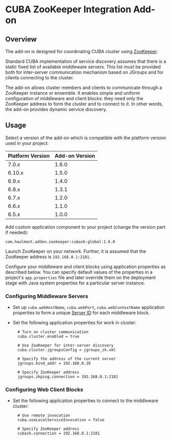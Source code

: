 # CUBA ZooKeeper Integration Add-on

## Overview

The add-on is designed for coordinating CUBA cluster using [ZooKeeper](https://zookeeper.apache.org/). 

Standard CUBA implementation of service discovery assumes that there is a static fixed list of available middleware servers. This list must be provided both for inter-server communication mechanism based on JGroups and for clients connecting to the cluster. 

The add-on allows cluster members and clients to communicate through a ZooKeeper instance or ensemble. It enables simple and uniform configuration of middleware and client blocks: they need only the ZooKeeper address to form the cluster and to connect to it. In other words, the add-on provides dynamic service discovery.

## Usage

Select a version of the add-on which is compatible with the platform version used in your project:

| Platform Version | Add-on Version |
| ---------------- | -------------- |
| 7.0.x            | 1.6.0          |
| 6.10.x           | 1.5.0          |
| 6.9.x            | 1.4.0          |
| 6.8.x            | 1.3.1          |
| 6.7.x            | 1.2.0          |
| 6.6.x            | 1.1.0          |
| 6.5.x            | 1.0.0          |

Add custom application component to your project (change the version part if needed):

`com.haulmont.addon.zookeeper:cubazk-global:1.6.0`

Launch ZooKeeper on your network. Further, it is assumed that the ZooKeeper address is `192.168.0.1:2181`.

Configure your middleware and client blocks using application properties as described below. You can specify default values of the properties in a project's `app.properties` file and later override them on the deployment stage with Java system properties for a particular server instance.

### Configuring Middleware Servers

* Set up `cuba.webHostName`, `cuba.webPort`, `cuba.webContextName` application properties to form a unique [Server ID](https://doc.cuba-platform.com/manual-latest) for each middleware block.

* Set the following application properties for work in cluster:

        # Turn on cluster communication
        cuba.cluster.enabled = true
        
        # Use ZooKeeper for inter-server discovery
        cuba.cluster.jgroupsConfig = jgroups_zk.xml
        
        # Specify the address of the current server
        jgroups.bind_addr = 192.168.0.10
        
        # Specify ZooKeeper address
        jgroups.zkping.connection = 192.168.0.1:2181

### Configuring Web Client Blocks

* Set the following application properties to connect to the middleware cluster:

        # Use remote invocation
        cuba.useLocalServiceInvocation = false
        
        # Specify ZooKeeper address
        cubazk.connection = 192.168.0.1:2181
        
